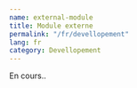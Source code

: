 ```yaml
---
name: external-module
title: Module externe
permalink: "/fr/devellopement"
lang: fr
category: Devellopement
---
```


En cours..